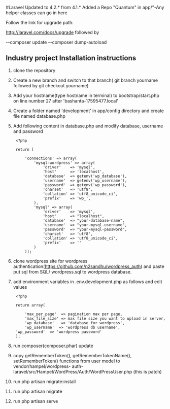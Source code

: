 #Laravel Updated to 4.2.* from 4.1.*
Added a Repo "Quantum" in app/"-Any helper classes can go in here

Follow the link for upgrade path: 

http://laravel.com/docs/upgrade
followed by 

--composer update
--composer dump-autoload


## Industry project Installation instructions
1. clone the repository
2. Create a new branch and switch to that branch( git branch yourname followed by git checkout yourname)
3. Add your hostname(type hostname in terminal) to bootstrap/start.php on line number 27 after 'bashanta-17595477.local'
4. Create a folder named 'development' in app/config directory and create file named database.php
5. Add following content in database.php and modify database, username and password


		<?php 
	
		return [

			'connections' => array(
				'mysql-wordpress' => array(
		    		'driver'    => 'mysql',
		    		'host'      => 'localhost',
		    		'database'  => getenv('wp_database'),
		    		'username'  => getenv('wp_username'),
		    		'password'  => getenv('wp_password'),
		    		'charset'   => 'utf8',
		    		'collation' => 'utf8_unicode_ci',
		    		'prefix'    => 'wp_',
				),
				'mysql' => array(
					'driver'    => 'mysql',
					'host'      => "localhost",
					'database'  => "your-database-name",
					'username'  => "your-mysql-username",
					'password'  => "your-mysql-password",
					'charset'   => 'utf8',
					'collation' => 'utf8_unicode_ci',
					'prefix'    => ''
				)
			)];
6. clone wordpress site for wordpress authentication(https://github.com/n2sandhu/wordpress_auth) and paste put sql from SQL/	wordpress.sql to wordpress database.
7. add environment variables in .env.development.php as follows and edit values
			

		<?php

		return array(

    		'max_per_page'  => pagination max per page,
    		'max_file_size' => max file size you want to upload in server,
    		'wp_database'	=> 'database for wordpress',
    		'wp_username'  => 'wordpress db username',
		'wp_password'  => 'wordpress password'
		);
8. run composer(composer.phar) update
9. copy getRememberToken(), getRememberTokenName(), setRememberToken() functions from user model to vendor/hampel/wordpress-	auth-laravel/src/Hampel/WordPress/Auth/WordPressUser.php (this is patch)
10. run php artisan migrate:install
11. run php artisan migrate
12. run php artisan serve

